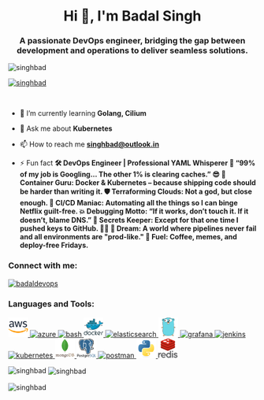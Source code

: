 <h1 align="center">Hi 👋, I'm Badal Singh</h1>
<h3 align="center">A passionate DevOps engineer, bridging the gap between development and operations to deliver seamless solutions.</h3>

<p align="left"> <img src="https://komarev.com/ghpvc/?username=singhbad&label=Profile%20views&color=0e75b6&style=flat" alt="singhbad" /> </p>

<p align="left"> <a href="https://github.com/ryo-ma/github-profile-trophy"><img src="https://github-profile-trophy.vercel.app/?username=singhbad" alt="singhbad" /></a> </p>

<p align="left"> <a href="https://twitter.com/" target="blank"><img src="https://img.shields.io/twitter/follow/?logo=twitter&style=for-the-badge" alt="" /></a> </p>

- 🌱 I’m currently learning **Golang, Cilium**

- 💬 Ask me about **Kubernetes**

- 📫 How to reach me **singhbad@outlook.in**

- ⚡ Fun fact **🛠️ DevOps Engineer | Professional YAML Whisperer 🚀 “99% of my job is Googling... The other 1% is clearing caches.” 😎 🐳 Container Guru: Docker & Kubernetes – because shipping code should be harder than writing it. 🛡️ Terraforming Clouds: Not a god, but close enough. 🔄 CI/CD Maniac: Automating all the things so I can binge Netflix guilt-free. 💥 Debugging Motto: “If it works, don’t touch it. If it doesn’t, blame DNS.” 🔐 Secrets Keeper: Except for that one time I pushed keys to GitHub. 🤦‍♂️ 🎯 Dream: A world where pipelines never fail and all environments are "prod-like." 🌮 Fuel: Coffee, memes, and deploy-free Fridays.**

<h3 align="left">Connect with me:</h3>
<p align="left">
<a href="https://linkedin.com/in/badaldevops" target="blank"><img align="center" src="https://raw.githubusercontent.com/rahuldkjain/github-profile-readme-generator/master/src/images/icons/Social/linked-in-alt.svg" alt="badaldevops" height="30" width="40" /></a>
</p>

<h3 align="left">Languages and Tools:</h3>
<p align="left"> <a href="https://aws.amazon.com" target="_blank" rel="noreferrer"> <img src="https://raw.githubusercontent.com/devicons/devicon/master/icons/amazonwebservices/amazonwebservices-original-wordmark.svg" alt="aws" width="40" height="40"/> </a> <a href="https://azure.microsoft.com/en-in/" target="_blank" rel="noreferrer"> <img src="https://www.vectorlogo.zone/logos/microsoft_azure/microsoft_azure-icon.svg" alt="azure" width="40" height="40"/> </a> <a href="https://www.gnu.org/software/bash/" target="_blank" rel="noreferrer"> <img src="https://www.vectorlogo.zone/logos/gnu_bash/gnu_bash-icon.svg" alt="bash" width="40" height="40"/> </a> <a href="https://www.docker.com/" target="_blank" rel="noreferrer"> <img src="https://raw.githubusercontent.com/devicons/devicon/master/icons/docker/docker-original-wordmark.svg" alt="docker" width="40" height="40"/> </a> <a href="https://www.elastic.co" target="_blank" rel="noreferrer"> <img src="https://www.vectorlogo.zone/logos/elastic/elastic-icon.svg" alt="elasticsearch" width="40" height="40"/> </a> <a href="https://golang.org" target="_blank" rel="noreferrer"> <img src="https://raw.githubusercontent.com/devicons/devicon/master/icons/go/go-original.svg" alt="go" width="40" height="40"/> </a> <a href="https://grafana.com" target="_blank" rel="noreferrer"> <img src="https://www.vectorlogo.zone/logos/grafana/grafana-icon.svg" alt="grafana" width="40" height="40"/> </a> <a href="https://www.jenkins.io" target="_blank" rel="noreferrer"> <img src="https://www.vectorlogo.zone/logos/jenkins/jenkins-icon.svg" alt="jenkins" width="40" height="40"/> </a> <a href="https://kubernetes.io" target="_blank" rel="noreferrer"> <img src="https://www.vectorlogo.zone/logos/kubernetes/kubernetes-icon.svg" alt="kubernetes" width="40" height="40"/> </a> <a href="https://www.mongodb.com/" target="_blank" rel="noreferrer"> <img src="https://raw.githubusercontent.com/devicons/devicon/master/icons/mongodb/mongodb-original-wordmark.svg" alt="mongodb" width="40" height="40"/> </a> <a href="https://www.postgresql.org" target="_blank" rel="noreferrer"> <img src="https://raw.githubusercontent.com/devicons/devicon/master/icons/postgresql/postgresql-original-wordmark.svg" alt="postgresql" width="40" height="40"/> </a> <a href="https://postman.com" target="_blank" rel="noreferrer"> <img src="https://www.vectorlogo.zone/logos/getpostman/getpostman-icon.svg" alt="postman" width="40" height="40"/> </a> <a href="https://www.python.org" target="_blank" rel="noreferrer"> <img src="https://raw.githubusercontent.com/devicons/devicon/master/icons/python/python-original.svg" alt="python" width="40" height="40"/> </a> <a href="https://redis.io" target="_blank" rel="noreferrer"> <img src="https://raw.githubusercontent.com/devicons/devicon/master/icons/redis/redis-original-wordmark.svg" alt="redis" width="40" height="40"/> </a> </p>

<p><img align="left" src="https://github-readme-stats.vercel.app/api/top-langs?username=singhbad&show_icons=true&locale=en&layout=compact" alt="singhbad" /></p>

<p>&nbsp;<img align="center" src="https://github-readme-stats.vercel.app/api?username=singhbad&show_icons=true&locale=en" alt="singhbad" /></p>

<p><img align="center" src="https://github-readme-streak-stats.herokuapp.com/?user=singhbad&" alt="singhbad" /></p>

